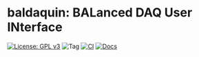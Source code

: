 # baldaquin: BALanced DAQ User INterface #

[![License: GPL v3](https://img.shields.io/badge/License-GPLv3-blue.svg)](https://www.gnu.org/licenses/gpl-3.0)
![Tag](https://img.shields.io/github/v/tag/lucabaldini/baldaquin)
[![CI](https://github.com/lucabaldini/baldaquin/actions/workflows/ci.yml/badge.svg)](https://github.com/lucabaldini/baldaquin/actions/workflows/ci.yml)
[![Docs](https://github.com/lucabaldini/baldaquin/actions/workflows/docs.yml/badge.svg)](https://github.com/lucabaldini/baldaquin/actions/workflows/docs.yml)
